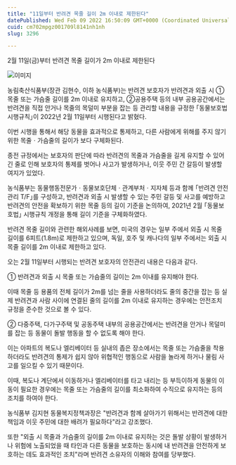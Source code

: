 ```yaml
---
title: "11일부터 반려견 목줄 길이 2m 이내로 제한된다"
datePublished: Wed Feb 09 2022 16:50:09 GMT+0000 (Coordinated Universal Time)
cuid: cm702mpgz001709l8141nh1nh
slug: 3296

---
```



2월 11일(금)부터 반려견 목줄 길이가 2m 이내로 제한된다

![이미지](https://cdn.hashnode.com/res/hashnode/image/upload/v1739253503220/b239c6f1-5e06-4754-a2f3-fbec55178b31.png)

농림축산식품부(장관 김현수, 이하 농식품부)는 반려견 보호자가 반려견과 외출 시 ①목줄 또는 가슴줄 길이를 2m 이내로 유지하고, ②공용주택 등의 내부 공용공간에서는 반려견을 직접 안거나 목줄의 목덜미 부분을 잡는 등 관리할 내용을 규정한 ｢동물보호법 시행규칙｣이 2022년 2월 11일부터 시행된다고 밝혔다.

이번 시행을 통해서 해당 동물을 효과적으로 통제하고, 다른 사람에게 위해를 주지 않기 위한 목줄ㆍ가슴줄의 길이가 보다 구체화된다.

종전 규정에서는 보호자의 판단에 따라 반려견의 목줄과 가슴줄을 길게 유지할 수 있어 긴 줄로 인해 보호자의 통제를 벗어나 사고가 발생하거나, 이웃 주민 간 갈등이 발생할 여지가 있었다.

농식품부는 동물행동전문가ㆍ동물보호단체ㆍ관계부처ㆍ지자체 등과 함께 ｢반려견 안전관리 T/F｣를 구성하고, 반려견과 외출 시 발생할 수 있는 주민 갈등 및 사고를 예방하고 반려견의 안전을 확보하기 위한 목줄 등의 길이 기준을 논의하여, 2021년 2월 ｢동물보호법｣ 시행규칙 개정을 통해 길이 기준을 구체화하였다.

반려견 목줄 길이와 관련한 해외사례를 보면, 미국의 경우는 일부 주에서 외출 시 목줄 길이를 6피트(1.8m)로 제한하고 있으며, 독일, 호주 및 캐나다의 일부 주에서는 외출 시 목줄 길이를 2m 이내로 제한하고 있다.

오는 2월 11일부터 시행되는 반려견 보호자의 안전관리 내용은 다음과 같다.

① 반려견과 외출 시 목줄 또는 가슴줄의 길이는 2m 이내를 유지해야 한다.

이때 목줄 등 용품의 전체 길이가 2m를 넘는 줄을 사용하더라도 줄의 중간을 잡는 등 실제 반려견과 사람 사이에 연결된 줄의 길이를 2m 이내로 유지하는 경우에는 안전조치 규정을 준수한 것으로 볼 수 있다.

② 다중주택, 다가구주택 및 공동주택 내부의 공용공간에서는 반려견을 안거나 목덜미를 잡는 등 동물이 돌발 행동을 할 수 없도록 해야 한다.

이는 아파트의 복도나 엘리베이터 등 실내의 좁은 장소에서는 목줄 또는 가슴줄을 착용하더라도 반려견의 통제가 쉽지 않아 위협적인 행동으로 사람을 놀라게 하거나 물림 사고를 일으킬 수 있기 때문이다.

이때, 복도나 계단에서 이동하거나 엘리베이터를 타고 내리는 등 부득이하게 동물의 이동이 필요한 경우에는 목줄 또는 가슴줄의 길이를 최소화하여 수직으로 유지하는 등의 조치를 하여야 한다.

농식품부 김지현 동물복지정책과장은 "반려견과 함께 살아가기 위해서는 반려견에 대한 책임과 이웃 주민에 대한 배려가 필요하다"라고 강조했다.

또한 "외출 시 목줄과 가슴줄의 길이를 2m 이내로 유지하는 것은 돌발 상황이 발생하거나 위험에 노출되었을 때 타인과 다른 동물을 보호하는 동시에 내 반려견을 안전하게 보호하는 데도 효과적인 조치"라며 반려견 소유자의 이해와 참여를 당부했다.